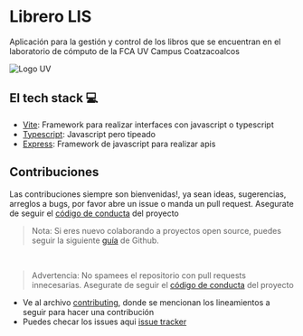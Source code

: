 # Librero LIS

Aplicación para la gestión y control de los libros que se encuentran en el laboratorio de cómputo de la FCA UV Campus Coatzacoalcos

![Logo UV](https://www.uv.mx/identidad-institucional/files/2023/12/CabezalSitio.png)

## El tech stack 💻
- [Vite](https://vitejs.dev): Framework para realizar interfaces con javascript o typescript
- [Typescript](https://www.typescriptlang.org/): Javascript pero tipeado
- [Express](https://expressjs.com/): Framework de javascript para realizar apis

## Contribuciones
Las contribuciones siempre son bienvenidas!, ya sean ideas, sugerencias, arreglos a bugs, por favor abre un issue o manda un pull request. Asegurate de seguir el [código de conducta](https://github.com/rafabelts/librero-lis/blob/main/code_of_conduct.md) del proyecto

> Nota: Si eres nuevo colaborando a proyectos open source, puedes seguir la siguiente [guía]() de Github.

<br/>

> Advertencia: No spamees el repositorio con pull requests innecesarias. Asegurate de seguir el [código de conducta](https://github.com/rafabelts/librero-lis/blob/main/code_of_conduct.md) del proyecto

- Ve al archivo [contributing](https://github.com/rafabelts/librero-lis/blob/main/contributing.md), donde se mencionan los lineamientos a seguir para hacer una contribución
- Puedes checar los issues aqui [issue tracker](https://github.com/rafabelts/librero-lis/issues)

